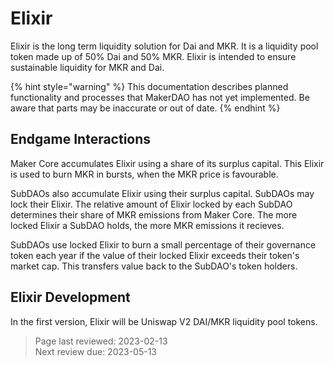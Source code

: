 # Elixir

Elixir is the long term liquidity solution for Dai and MKR. It is a liquidity pool token made up of 50% Dai and 50% MKR. Elixir is intended to ensure sustainable liquidity for MKR and Dai.

{% hint style="warning" %}
This documentation describes planned functionality and processes that MakerDAO has not yet implemented. Be aware that parts may be inaccurate or out of date.
{% endhint %}

## Endgame Interactions

Maker Core accumulates Elixir using a share of its surplus capital. This Elixir is used to burn MKR in bursts, when the MKR price is favourable.

SubDAOs also accumulate Elixir using their surplus capital. SubDAOs may lock their Elixir. The relative amount of Elixir locked by each SubDAO determines their share of MKR emissions from Maker Core. The more locked Elixir a SubDAO holds, the more MKR emissions it recieves.

SubDAOs use locked Elixir to burn a small percentage of their governance token each year if the value of their locked Elixir exceeds their token's market cap. This transfers value back to the SubDAO's token holders.

## Elixir Development

In the first version, Elixir will be Uniswap V2 DAI/MKR liquidity pool tokens.

>Page last reviewed: 2023-02-13    
>Next review due: 2023-05-13   